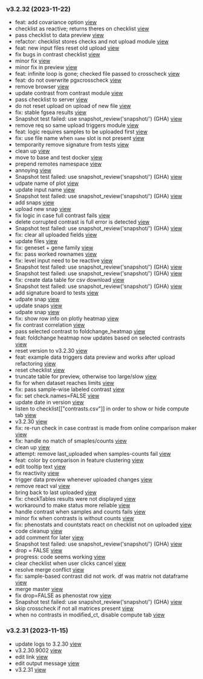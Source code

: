 ### v3.2.32 (2023-11-22)

-  feat: add covariance option [view](https://github.com/bigomics/omicsplayground/commit/5598c584b22a3a6b692746ef4573269b0adf6d12)
-  checklist as reactive; returns theres on checklist [view](https://github.com/bigomics/omicsplayground/commit/c53f2e80267f9c84a9a56c34fbca40590a175f94)
-  pass checklist to data preview [view](https://github.com/bigomics/omicsplayground/commit/9aec56b812af7ad6233bc5f3eb865253ac337b48)
-  refactor: checklist stores checks and not upload module [view](https://github.com/bigomics/omicsplayground/commit/715f5f3c0426995b5b04504d6d0305b1bb1b486d)
-  feat: new input files reset old upload [view](https://github.com/bigomics/omicsplayground/commit/db476a059fe7b71a36d2316f6b30f8ca3ee8c525)
-  fix bugs in contrast checklist [view](https://github.com/bigomics/omicsplayground/commit/a95884eec1eda8f4328824e0395f83ae74186c96)
-  minor fix [view](https://github.com/bigomics/omicsplayground/commit/d06a9c69fd39dd951d88c0fbb838a956ecf4f356)
-  minor fix in preview [view](https://github.com/bigomics/omicsplayground/commit/304070997b5518d1f4e10e30a61384e7b58ceaf6)
-  feat: infinite loop is gone; checked file passed to crosscheck [view](https://github.com/bigomics/omicsplayground/commit/815ee19c968376a3162f670fb82205b639453aaf)
-  feat: do not overwrite pgxcrosscheck [view](https://github.com/bigomics/omicsplayground/commit/f772661141f0143f58aab82d9ea02f6c7bf25f09)
-  remove browser [view](https://github.com/bigomics/omicsplayground/commit/7040622885fd0cfdd83e4a226eec732b582d021c)
-  update contrast from contrast module [view](https://github.com/bigomics/omicsplayground/commit/060d548a3cf6bab425703f56606a0867f54e6321)
-  pass checklist to server [view](https://github.com/bigomics/omicsplayground/commit/8caf8d698446f5dd397ab01c087ab9606c3e2deb)
-  do not reset upload on upload of new file [view](https://github.com/bigomics/omicsplayground/commit/0d22aa41a85a73faf50cfcb4cc10c0a1f4e7271c)
-  fix: stable fgsea results [view](https://github.com/bigomics/omicsplayground/commit/143cec2e07b3e76415e8f7fbd440fca166264777)
-  Snapshot test failed: use snapshot_review('snapshot/') (GHA) [view](https://github.com/bigomics/omicsplayground/commit/ec50437771dc1ea842a1599e5287e53313901c43)
-  remove req so same upload triggers module [view](https://github.com/bigomics/omicsplayground/commit/2d848a22097d188fdd3a3c9b3c8f153c8cf898ef)
-  feat: logic requires samples to be uploaded first [view](https://github.com/bigomics/omicsplayground/commit/34af70b943bb27281783496e4d6de0fa41f20b89)
-  fix: use file name when `name` slot is not present [view](https://github.com/bigomics/omicsplayground/commit/5af35a607fdd1b596754064f3f1151a488ef5f3c)
-  temporarity remove signature from tests [view](https://github.com/bigomics/omicsplayground/commit/fb9828c76fd4921436a13e4f33e0d4fdb3d2fba8)
-  clean up [view](https://github.com/bigomics/omicsplayground/commit/ee435a0bbab4e6fdb841199cd3d9484c1b8861ea)
-  move to base and test docker [view](https://github.com/bigomics/omicsplayground/commit/044eecde1e02e9f1b30beacad5ffcae2d7c1c8ef)
-  prepend remotes namespace [view](https://github.com/bigomics/omicsplayground/commit/04f3a0296aa152558f088bf05032fbd1699a5e3a)
-  annoying [view](https://github.com/bigomics/omicsplayground/commit/b574d240c72706ada0984badf9f5089d26b13a04)
-  Snapshot test failed: use snapshot_review('snapshot/') (GHA) [view](https://github.com/bigomics/omicsplayground/commit/00bbd65e09b9412d0b1538839b4834c99b310d73)
-  udpate name of plot [view](https://github.com/bigomics/omicsplayground/commit/73014555ec4b7162e9f94ed1a484446b0205ae14)
-  update input name [view](https://github.com/bigomics/omicsplayground/commit/caba2122c689c059a509f000161bf8820d9e0954)
-  Snapshot test failed: use snapshot_review('snapshot/') (GHA) [view](https://github.com/bigomics/omicsplayground/commit/98e5b8574f043167a6649736d28079d2fdae1c0d)
-  add snaps [view](https://github.com/bigomics/omicsplayground/commit/5271ae8ab37a43920159dae422fd084fb07f0c4e)
-  upload new snap [view](https://github.com/bigomics/omicsplayground/commit/332316a76b933095c8d97f0331936c81a22fee4b)
-  fix logic in case full contrast fails [view](https://github.com/bigomics/omicsplayground/commit/d851d7d91ef2b5c1e6365d35cea600c434b499cc)
-  delete corrupted contrast is full error is detected [view](https://github.com/bigomics/omicsplayground/commit/af2de8cf15331dd5faab5af929d4144f9a60aa98)
-  Snapshot test failed: use snapshot_review('snapshot/') (GHA) [view](https://github.com/bigomics/omicsplayground/commit/f25b83bf2330cbc6c3f840904001fc1ae0fac2b0)
-  fix: clear all uploaded fields [view](https://github.com/bigomics/omicsplayground/commit/771578ec5d95443cd35583cbed74a71f11cb4603)
-  update files [view](https://github.com/bigomics/omicsplayground/commit/14c02c21110384bdd7f3049590d4a4c2d5fe5154)
-  fix: geneset + gene family [view](https://github.com/bigomics/omicsplayground/commit/a24e02511003d2da5c4816ce2de5ffdbea1739ef)
-  fix: pass worked rownames [view](https://github.com/bigomics/omicsplayground/commit/050000e4d0af1f21b7448fc102f84aee3c0a9fcd)
-  fix: level input need to be reactive [view](https://github.com/bigomics/omicsplayground/commit/165892c212a5cec35f6e62811e6fe49a01a1086e)
-  Snapshot test failed: use snapshot_review('snapshot/') (GHA) [view](https://github.com/bigomics/omicsplayground/commit/0381e57177d55734d386c030c4157c8d1752d314)
-  Snapshot test failed: use snapshot_review('snapshot/') (GHA) [view](https://github.com/bigomics/omicsplayground/commit/d67950f6c77302afb7868ced00373bbdcb81d72b)
-  fix: create data table for csv download [view](https://github.com/bigomics/omicsplayground/commit/64ea2afd6fbabe282ef1195d8f835172b2f5d37c)
-  Snapshot test failed: use snapshot_review('snapshot/') (GHA) [view](https://github.com/bigomics/omicsplayground/commit/3daccbf41197c851e9d97bafed6106f795833260)
-  add signature board to tests [view](https://github.com/bigomics/omicsplayground/commit/d5bc0cf170d393901f06d1ee81d9d876bbbcb239)
-  udpate snap [view](https://github.com/bigomics/omicsplayground/commit/caf313a0b3739bb52c345061d0d03591b66754bc)
-  update snaps [view](https://github.com/bigomics/omicsplayground/commit/40ecef3fbba54cbeaa931b2a34c68a47fa1c78d8)
-  udpate snap [view](https://github.com/bigomics/omicsplayground/commit/4bee5d381fbbb5b34e8aa877a8dcae6de98a2da4)
-  fix: show row info on plotly heatmap [view](https://github.com/bigomics/omicsplayground/commit/05398d6d90065671c2e86ed1892bf62af688f616)
-  fix contrast correlation [view](https://github.com/bigomics/omicsplayground/commit/7b607c310033d965f0696f5ba846630c2bca6658)
-  pass selected contrast to foldchange_heatmap [view](https://github.com/bigomics/omicsplayground/commit/64b64d3d962680c04242f8e5490c13a4cd933b9d)
-  feat: foldchange heatmap now updates based on selected contrasts [view](https://github.com/bigomics/omicsplayground/commit/5667b80290867ca2898a03ca451f50e6cf87f20d)
-  reset version to v3.2.30 [view](https://github.com/bigomics/omicsplayground/commit/a5fecc4a95001d84990b22d47c72d733b1611450)
-  feat: example data triggers data preview and works after upload refactoring [view](https://github.com/bigomics/omicsplayground/commit/756c04f91113ef91089382a3386e317540538677)
-  reset checklist [view](https://github.com/bigomics/omicsplayground/commit/28593f943680785424477746ed5a3f61fb89b250)
-  truncate table for preview, otherwise too large/slow [view](https://github.com/bigomics/omicsplayground/commit/a7733602403094d290a108f4e40ed7548f0981be)
-  fix for when dataset reaches limits [view](https://github.com/bigomics/omicsplayground/commit/1cc52c562b78a892006f7b0f4b1eecd47fbe11a5)
-  fix: pass sample-wise labeled contrast [view](https://github.com/bigomics/omicsplayground/commit/26cbdbeea3df690af53b912e1efee1dd660fc109)
-  fix: set check.names=FALSE [view](https://github.com/bigomics/omicsplayground/commit/231d9a4be7ab553b043f302e2c4bb519f6792241)
-  update date in version [view](https://github.com/bigomics/omicsplayground/commit/ce0f7d3c20394e11bfb81b2f10c0522768b60cdd)
-  listen to checklist[["contrasts.csv"]] in order to show or hide compute tab [view](https://github.com/bigomics/omicsplayground/commit/ecad6a8af9078aaacf98fc1de931bf8f6d438c8f)
-  v3.2.30 [view](https://github.com/bigomics/omicsplayground/commit/665df951d31359bab0cc57a16c775e1b63e1eaca)
-  fix: re-run check in case contrast is made from online comparison maker [view](https://github.com/bigomics/omicsplayground/commit/24af6d5691b379c79d2e83e3357838951a6cba7c)
-  fix: handle no match of smaples/counts [view](https://github.com/bigomics/omicsplayground/commit/32127206a5ceaa96fbd4b85a9da16266f6d78301)
-  clean up [view](https://github.com/bigomics/omicsplayground/commit/793e5145d7d4a5d9382477d239d881381473b488)
-  attempt: remove last_uploaded when samples-counts fail [view](https://github.com/bigomics/omicsplayground/commit/6c49f2263328eb7f73286fd6d8601b7cb2ddbd18)
-  feat: color by comparison in feature clustering [view](https://github.com/bigomics/omicsplayground/commit/02c821bd68d85ee21ea23d31193c90f08c0ba513)
-  edit tooltip text [view](https://github.com/bigomics/omicsplayground/commit/38fe6fa38b1637f83ffcd139ccf2cd1ead6fdf20)
-  fix reactivity [view](https://github.com/bigomics/omicsplayground/commit/5b25da50ed8664fb9bac3a022dea350049b02b86)
-  trigger data preview whenever uploaded changes [view](https://github.com/bigomics/omicsplayground/commit/1df16514b8033dcd18e68d772d0e003441c3473a)
-  remove react val [view](https://github.com/bigomics/omicsplayground/commit/ef41370524386c52a058d771deb7cadd8da99de1)
-  bring back to last uploaded [view](https://github.com/bigomics/omicsplayground/commit/d9a41d6376b19cff8bf81a91304ec2078ac1a034)
-  fix: checkTables results were not displayed [view](https://github.com/bigomics/omicsplayground/commit/ebdde9e4a0eae770410b96ea0d2e42fc865d12f5)
-  workaround to make status more reliable [view](https://github.com/bigomics/omicsplayground/commit/a4301670eb646df4b7df6c6f2c7b9438083b76d0)
-  handle contrast when samples and counts fails [view](https://github.com/bigomics/omicsplayground/commit/9185b4f4bfb5440ec479ef9581faefe37d732707)
-  minor fix when contrasts is without counts [view](https://github.com/bigomics/omicsplayground/commit/9c468166e29f52b2a59af9af24e16c425d8924c2)
-  fix: phenostats and countstats react on checklist not on uploaded [view](https://github.com/bigomics/omicsplayground/commit/57a5a51212356ad4b2451ea1931c2fdd39424adb)
-  code cleanup [view](https://github.com/bigomics/omicsplayground/commit/34befef553fb6d76df4a3bcf5ea0c08ec3b7e22c)
-  add comment for later [view](https://github.com/bigomics/omicsplayground/commit/f8ecf97f8401b0d5ee2d7d89fce8d544d873ef86)
-  Snapshot test failed: use snapshot_review('snapshot/') (GHA) [view](https://github.com/bigomics/omicsplayground/commit/0a73d03459fce163c95215395216d374884e0c5e)
-  drop = FALSE [view](https://github.com/bigomics/omicsplayground/commit/feb6aa233aa7b8a58033b34524063a39c99acd2a)
-  progress: code seems working [view](https://github.com/bigomics/omicsplayground/commit/7b8bb8ff0beaceb24c3900892c24d3d258d8e16c)
-  clear checklist when user clicks cancel [view](https://github.com/bigomics/omicsplayground/commit/2be24f3c6f445bd9849f4909518f026460c19860)
-  resolve merge conflict [view](https://github.com/bigomics/omicsplayground/commit/985e6abfefde4954735988eaf522fddd8c05faea)
-  fix: sample-based contrast did not work. df was matrix not dataframe [view](https://github.com/bigomics/omicsplayground/commit/d2e86294b46bc3735045b4e26e5516f34841a167)
-  merge master [view](https://github.com/bigomics/omicsplayground/commit/dbd9baeb06f8dfd360382eccd3204281951bf34d)
-  fix drop=FALSE as phenostat row [view](https://github.com/bigomics/omicsplayground/commit/e552d8e2b0473eff9620feba9385c4e0107b54a8)
-  Snapshot test failed: use snapshot_review('snapshot/') (GHA) [view](https://github.com/bigomics/omicsplayground/commit/a8380f7430f6b838cccf4541197fa3f267f1b3c7)
-  skip crosscheck if not all matrices present [view](https://github.com/bigomics/omicsplayground/commit/a85cc9c543a039a736f1a5e2cbc4f4cec78d18b3)
-  when no contrasts in modified_ct, disable compute tab [view](https://github.com/bigomics/omicsplayground/commit/e8a4d6b5ec3c78bc723ff8e82091c987c8c1ca9f)


### v3.2.31 (2023-11-15)

-  update logs to 3.2.30 [view](https://github.com/bigomics/omicsplayground/commit/a3a162216938945165ae7a27db4da252c79a89a9)
-  v3.2.30.9002 [view](https://github.com/bigomics/omicsplayground/commit/e1b6bfb244565541339d5aba4e23a537a20d514c)
-  edit link [view](https://github.com/bigomics/omicsplayground/commit/3b7679483b9930ac0e125921b7b72658cc64b750)
-  edit output message [view](https://github.com/bigomics/omicsplayground/commit/b633d58187b497fa789d80de4e4332f361a3843c)
-  v3.2.31 [view](https://github.com/bigomics/omicsplayground/commit/2f70aaa2982880c234c4b552f694236970661f00)


